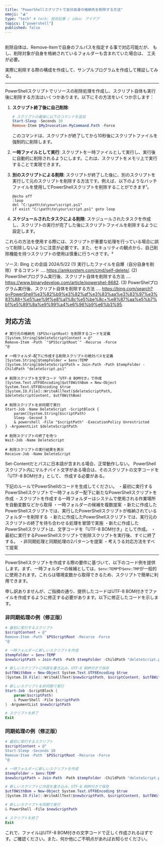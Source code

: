 ```yaml
---
title: "PowerShellスクリプトで自分自身の格納先を削除する方法"
emoji: "⛳"
type: "tech" # tech: 技術記事 / idea: アイデア
topics: ["powershell"]
published: false
---
```

##

削除自体は、Remove-Itemで自身のフルパスを指定する事で対応可能だが、
もし、削除対象が自身を格納されているフォルダーも含まれていた場合は、
工夫が必要。

実際に削除する際の構成を作成して、サンプルプログラムを作成して検証してみる。

-----

PowerShellスクリプトでリソースの削除処理を作成し、スクリプト自体も実行後に削除する方法はいくつかあります。以下にその方法をいくつか示します：

1. **スクリプト終了後に自己削除**:
   ```powershell
   # スクリプトの最後に以下のコマンドを追加
   Start-Sleep -Seconds 10
   Remove-Item $MyInvocation.MyCommand.Path -Force
   ```
   このコマンドは、スクリプトが終了してから10秒後にスクリプトファイルを強制的に削除します。

2. **一時ファイルとして実行**:
   スクリプトを一時ファイルとして実行し、実行後に自動的に削除されるようにします。これは、スクリプトをメモリ上で実行することで実現できます。

3. **別のスクリプトによる削除**:
   スクリプトが終了した後に、別のスクリプトを実行して元のスクリプトを削除する方法です。例えば、以下のようなバッチファイルを使用してPowerShellスクリプトを削除することができます¹。

   ```batch
   @echo off
   :loop
   del "C:\path\to\your\script.ps1"
   if exist "C:\path\to\your\script.ps1" goto loop
   ```

4. **スケジュールされたタスクによる削除**:
   スケジュールされたタスクを作成し、スクリプトの実行が完了した後にスクリプトファイルを削除するように設定します。

これらの方法を使用する際には、スクリプトが重要な処理を行っている場合に誤って削除しないように注意が必要です。また、セキュリティの観点から、自己削除機能を持つスクリプトの使用は慎重に行うべきです。²

ソース: Bing との会話 2024/5/22
(1) 実行したファイルを自爆（自分自身を削除）するコマンド .... https://amksystem.com/cmd/self-delete/.
(2) PowerShelプログラム実行後、スクリプト自体を削除する方法 .... https://www.binarydevelop.com/article/powershel-8682.
(3) PowerShelプログラム実行後、スクリプト自体を削除する方法 .... https://bing.com/search?q=PowerShell%e3%82%b9%e3%82%af%e3%83%aa%e3%83%97%e3%83%88+%e5%ae%9f%e8%a1%8c%e5%be%8c+%e8%87%aa%e5%b7%b1%e5%89%8a%e9%99%a4%e6%96%b9%e6%b3%95.

## 対応方法

```powershell:
# 実行元の格納先（$PSScriptRoot）を削除するコードを定義
[System.String]$deleteScriptContent = @"
Remove-Item -Path `"$PSScriptRoot`" -Recurse -Force
"@

# 一時フォルダ―配下に作成する削除スクリプトの絶対パスを定義
[System.String]$tempFolder = $env:TEMP
[System.String]$deleteScriptPath = Join-Path -Path $tempFolder -ChildPath "deleteScript.ps1"

# 削除スクリプトを文字コード「UTF-8 BOM付き」で作成
[System.Text.UTF8Encoding]$utf8WithBom = New-Object System.Text.UTF8Encoding $true
[System.IO.File]::WriteAllText($deleteScriptPath, $deleteScriptContent, $utf8WithBom)

# 削除スクリプトを非同期で実行
Start-Job -Name DeleteScript -ScriptBlock {
    param([System.String]$scriptPath)
    Sleep -Second 3
    & powershell -File "$scriptPath" -ExecutionPolicy Unrestricted
} -ArgumentList $deleteScriptPath

# 削除スクリプトの終了を待つ
Wait-Job -Name DeleteScript

# 削除スクリプトの実行結果を表示
Receive-Job -Name DeleteScript
```

Set-Contentだとパスに日本語が含まれる場合、正常動作しない。
PowerShellスクリプト内にマルチバイト文字がある場合は、そのスクリプトの文字コードを「UTF-8 BOM付き」として、
作成する必要がある。

下記のルールでPowerShellのコードを生成してください。
・最初に実行するPowerShellスクリプトで一時フォルダー配下に新たなPowerShellスクリプトを作成
・スクリプトを作成する一時フォルダーはシステムで使用される作業場所を自動変数などから取得
・一時フォルダーの候補を複数提案
・新たに作成したPowerShellスクリプトでは、実行したPowerShellスクリプトが格納されているフォルダーを削除する
・新たに作成したPowerShellスクリプトでは、実行元のスクリプトの終了を待ち合わせる処理を冒頭で実施
・新たに作成したPowerShellスクリプトは、文字コードを「UTF-8 BOM付き」として作成。
・最初に実行するPowerShellスクリプトで削除スクリプトを実行後、すぐに終了する。
・非同期処理と同期処理の2パターンを提案
・考えうる対応方法をすべて提案

-----

PowerShellスクリプトを作成する際の要件に基づいて、以下のコード例を提供します。まず、一時フォルダーの候補としては、`$env:TEMP`や`$env:TMP`が一般的に使用されます。これらは環境変数から取得できるため、スクリプトで簡単に利用できます。

申し訳ありませんが、ご指摘の通り、提供したコードはUTF-8 BOM付きでファイルを作成するように修正する必要があります。以下に修正したコードを示します。

### 非同期処理の例（修正版）
```powershell
# 最初に実行するスクリプト
$scriptContent = @"
Remove-Item -Path `$PSScriptRoot -Recurse -Force
"@

# 一時フォルダーに新しいスクリプトを作成
$tempFolder = $env:TEMP
$newScriptPath = Join-Path -Path $tempFolder -ChildPath "deleteScript.ps1"

# 新しいスクリプトに内容を書き込み、UTF-8 BOM付きで保存
$utf8WithBom = New-Object System.Text.UTF8Encoding $true
[System.IO.File]::WriteAllText($newScriptPath, $scriptContent, $utf8WithBom)

# 新しいスクリプトを非同期で実行
Start-Job -ScriptBlock {
    param($scriptPath)
    & PowerShell -File $scriptPath
} -ArgumentList $newScriptPath

# スクリプトを終了
Exit
```

### 同期処理の例（修正版）
```powershell
# 最初に実行するスクリプト
$scriptContent = @"
Start-Sleep -Seconds 10
Remove-Item -Path `$PSScriptRoot -Recurse -Force
"@

# 一時フォルダーに新しいスクリプトを作成
$tempFolder = $env:TEMP
$newScriptPath = Join-Path -Path $tempFolder -ChildPath "deleteScript.ps1"

# 新しいスクリプトに内容を書き込み、UTF-8 BOM付きで保存
$utf8WithBom = New-Object System.Text.UTF8Encoding $true
[System.IO.File]::WriteAllText($newScriptPath, $scriptContent, $utf8WithBom)

# 新しいスクリプトを同期で実行
& PowerShell -File $newScriptPath

# スクリプトを終了
Exit
```

これで、ファイルはUTF-8 BOM付きの文字コードで正しく作成されるはずです。ご確認ください。また、何か他にご不明点があればお知らせください。
